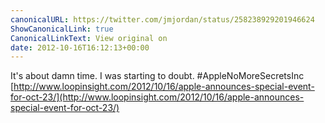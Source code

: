 ```yaml
---
canonicalURL: https://twitter.com/jmjordan/status/258238929201946624
ShowCanonicalLink: true
CanonicalLinkText: View original on
date: 2012-10-16T16:12:13+00:00
---
```

It's about damn time. I was starting to doubt. #AppleNoMoreSecretsInc [http://www.loopinsight.com/2012/10/16/apple-announces-special-event-for-oct-23/](http://www.loopinsight.com/2012/10/16/apple-announces-special-event-for-oct-23/)